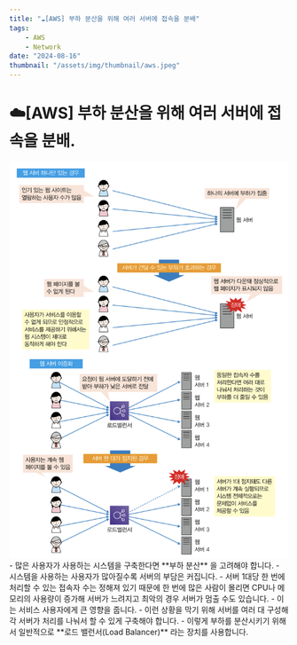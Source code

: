 ```yaml
---
title: "☁️[AWS] 부하 분산을 위해 여러 서버에 접속을 분배"
tags:
    - AWS
    - Network
date: "2024-08-16"
thumbnail: "/assets/img/thumbnail/aws.jpeg"
---
```


# ☁️[AWS] 부하 분산을 위해 여러 서버에 접속을 분배.
<img src = "https://github.com/devKobe24/images2/blob/main/AWS/aws-1-2.png?raw=true">
- 많은 사용자가 사용하는 시스템을 구축한다면 **부하 분산** 을 고려해야 합니다.
- 시스템을 사용하는 사용자가 많아질수록 서버의 부담은 커집니다.
- 서버 1대당 한 번에 처리할 수 있는 접속자 수는 정해져 있기 때문에 한 번에 많은 사람이 몰리면 CPU나 메모리의 사용량이 증가해 서버가 느려지고 최악의 경우 서버가 멈출 수도 있습니다.
    - 이는 서비스 사용자에게 큰 영향을 줍니다.
        - 이런 상황을 막기 위해 서버를 여러 대 구성해 각 서버가 처리를 나눠서 할 수 있게 구축해야 합니다.
            - 이렇게 부하를 분산시키기 위해서 일반적으로 **로드 밸런서(Load Balancer)** 라는 장치를 사용합니다.
